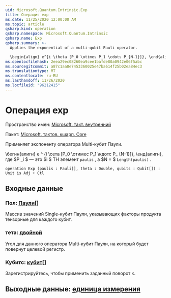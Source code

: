 ```yaml
---
uid: Microsoft.Quantum.Intrinsic.Exp
title: Операция exp
ms.date: 11/25/2020 12:00:00 AM
ms.topic: article
qsharp.kind: operation
qsharp.namespace: Microsoft.Quantum.Intrinsic
qsharp.name: Exp
qsharp.summary: >-
  Applies the exponential of a multi-qubit Pauli operator.

  \begin{align} e^{i \theta [P_0 \otimes P_1 \cdots P_{N-1}]}, \end{align} where $P_i$ is the $i$th element of `paulis`, and where $N = $`Length(paulis)`.
ms.openlocfilehash: 2eea29ec08260ea9cee1bafde80a0942e06f5abc
ms.sourcegitcommit: a87c1aa8e7453360025e47ba614f25b02ea84ec3
ms.translationtype: MT
ms.contentlocale: ru-RU
ms.lasthandoff: 11/26/2020
ms.locfileid: "96212415"
---
```

# <a name="exp-operation"></a>Операция exp

Пространство имен: [Microsoft. такт. внутренний](xref:Microsoft.Quantum.Intrinsic)

Пакет: [Microsoft. тактов. кшарп. Core](https://nuget.org/packages/Microsoft.Quantum.QSharp.Core)


Применяет экспоненту оператора Multi-кубит Паули.

\бегин{алигн} e ^ {i \сета [P_0 \отимес P_1 \кдотс P_ {N-1}]}, \енд{алигн}, где $P _i $ — это $i $ TH элемент `paulis` , а $N = $ `Length(paulis)` .

```qsharp
operation Exp (paulis : Pauli[], theta : Double, qubits : Qubit[]) : Unit is Adj + Ctl
```


## <a name="input"></a>Входные данные

### <a name="paulis--pauli"></a>Пол: [Паули](xref:microsoft.quantum.lang-ref.pauli)[]

Массив значений Single-кубит Паули, указывающих факторы продукта тензорные для каждого кубит.


### <a name="theta--double"></a>тета: [двойной](xref:microsoft.quantum.lang-ref.double)

Угол для данного оператора Multi-кубит Паули, на который будет повернут целевой регистр.


### <a name="qubits--qubit"></a>Кубитс: [кубит](xref:microsoft.quantum.lang-ref.qubit)[]

Зарегистрируйтесь, чтобы применить заданный поворот к.



## <a name="output--unit"></a>Выходные данные: [единица измерения](xref:microsoft.quantum.lang-ref.unit)

